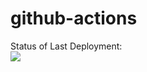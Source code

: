 # github-actions

Status of Last Deployment:<br>
<img src="https://github.com/Khachik001/github-actions/workflows/my-github_actions/badge.svg?branch=main"><br>
